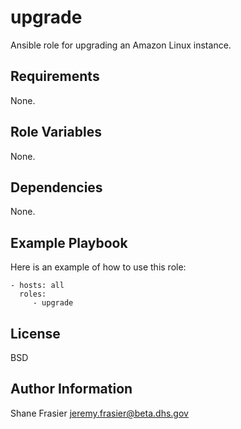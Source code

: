 upgrade
=========

Ansible role for upgrading an Amazon Linux instance.

Requirements
------------

None.

Role Variables
--------------

None.

Dependencies
------------

None.

Example Playbook
----------------

Here is an example of how to use this role:

    - hosts: all
      roles:
         - upgrade

License
-------

BSD

Author Information
------------------

Shane Frasier <jeremy.frasier@beta.dhs.gov>
